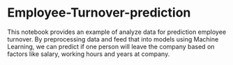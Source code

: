 # Employee-Turnover-prediction
This notebook provides an example of analyze data for prediction employee turnover. By preprocessing data and feed that into models using Machine Learning, we can predict if one person will leave the company based on factors like salary, working hours and years at company.
